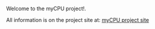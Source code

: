 Welcome to the myCPU project!.

All information is on the project site at: [myCPU project site](https://mycpu.mylabpcb.com/)
